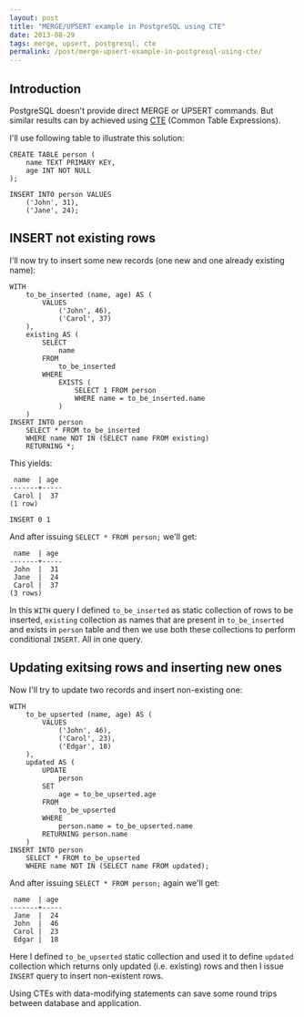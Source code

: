 ```yaml
---
layout: post
title: "MERGE/UPSERT example in PostgreSQL using CTE"
date: 2013-08-29
tags: merge, upsert, postgresql, cte
permalink: /post/merge-upsert-example-in-postgresql-using-cte/
---
```

## Introduction

PostgreSQL doesn't provide direct MERGE or UPSERT commands. But similar results can by achieved using [CTE](http://www.postgresql.org/docs/9.2/interactive/queries-with.html) (Common Table Expressions).

I'll use following table to illustrate this solution:

    CREATE TABLE person (
        name TEXT PRIMARY KEY,
        age INT NOT NULL
    );

    INSERT INTO person VALUES
        ('John', 31),
        ('Jane', 24);

## INSERT not existing rows

I'll now try to insert some new records (one new and one already existing name):

    WITH
        to_be_inserted (name, age) AS (
            VALUES
                ('John', 46),
                ('Carol', 37)
        ),
        existing AS (
            SELECT
                name
            FROM
                to_be_inserted
            WHERE
                EXISTS (
                    SELECT 1 FROM person
                    WHERE name = to_be_inserted.name
                )
        )
    INSERT INTO person
        SELECT * FROM to_be_inserted
        WHERE name NOT IN (SELECT name FROM existing)
        RETURNING *;

This yields:

     name  | age 
    -------+-----
     Carol |  37
    (1 row)

    INSERT 0 1

And after issuing `SELECT * FROM person;` we'll get:

     name  | age 
    -------+-----
     John  |  31
     Jane  |  24
     Carol |  37
    (3 rows)

In this `WITH` query I defined `to_be_inserted` as static collection of rows to be inserted, `existing` collection as names that are present in `to_be_inserted` and exists in `person` table and then we use both these collections to perform conditional `INSERT`. All in one query.

## Updating exitsing rows and inserting new ones

Now I'll try to update two records and insert non-existing one:

    WITH
        to_be_upserted (name, age) AS (
            VALUES
                ('John', 46),
                ('Carol', 23),
                ('Edgar', 18)
        ),
        updated AS (
            UPDATE
                person
            SET
                age = to_be_upserted.age
            FROM
                to_be_upserted
            WHERE
                person.name = to_be_upserted.name
            RETURNING person.name
        )
    INSERT INTO person
        SELECT * FROM to_be_upserted
        WHERE name NOT IN (SELECT name FROM updated);

And after issuing `SELECT * FROM person;` again we'll get:

     name  | age 
    -------+-----
     Jane  |  24
     John  |  46
     Carol |  23
     Edgar |  18

Here I defined `to_be_upserted` static collection and used it to define `updated` collection which returns only updated (i.e. existing) rows and then I issue `INSERT` query to insert non-existent rows.

Using CTEs with data-modifying statements can save some round trips between database and application.
